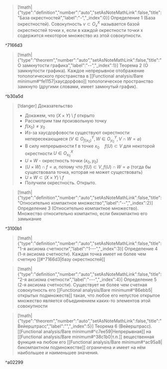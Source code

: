 > [!math|{"type":"definition","number":"auto","setAsNoteMathLink":false,"title":"База окрестностей","label":"-","_index":0}] Определение 1 (База окрестностей).
> Совокупность $\nu\subset O_{x}^X$ называется базой окрестностей точки х, если в каждой окрестности точки х содержится некоторое множество из этой совокупности.  

^7166d3

> [!math|{"type":"theorem","number":"auto","setAsNoteMathLink":false,"title":"О замкнутости графика","label":"--","_index":1}] Теорема 2 (О замкнутости графика).
> Каждое непрерывное отображение топологического пространства в [[Functional analysis/Bare minimum#^fe1157|хаусдорфово]] топологическое пространство замкнуто (другими словами, имеет замкнутый график).

^b30a5d

> [!danger] Доказательство
> - Докажем, что $(X\times Y)\setminus f$ открыто
> - Рассмотрим там произвольную точку
> - $f(x_{0})\neq y_{0}$
> - Из-за хаусдорфовости существуют окрестности непересекающиеся ($V\in O_{f(x_{0})}^{Y}, W\in O_{y_{0}}^Y, V\cap W = \varnothing$)
> - В силу непрерывности f в точке $x_{0}\quad f(U)\subset V$ для некоторой окрестности $U\in O_{x_{0}}^X$
> - $U\times W$ - окрестность точки $(x_{0}, y_{0})$
> - $(U\times W)\cap f = \varnothing$, потому что $f(U) \subset V, f(U)\cap W = \varnothing$ (тогда бы существовала точка, которая не может существовать)
> - $U\times W \subset (X\times Y)\setminus f$
> - Получили окрестность. Открыто.


> [!math|{"type":"definition","number":"auto","setAsNoteMathLink":false,"title":"Относительно компактное множество","label":"--","_index":2}] Определение 3 (Относительно компактное множество).
> Множество относительно компактно, если бикомпактно его замыкание

^3100b1

> [!math|{"type":"definition","number":"auto","setAsNoteMathLink":false,"title":"1-я аксиома счетности","label":"1---","_index":3}] Определение 4 (1-я аксиома счетности).
> Каждая точка имеет не более чем счетную [[#^7166d3|базу окрестностей]] 

> [!math|{"type":"definition","number":"auto","setAsNoteMathLink":false,"title":"2-я аксиома счетности","label":"---","_index":4}] Определение 5 (2-я аксиома счетности).
> Существует не более чем счетная совокупность его [[Functional analysis/Bare minimum#^86ebb5|открытых подмножеств]] такая, что любое его непустое открытое множество является объединением каких-то элементов этой совокупности

> [!math|{"type":"theorem","number":"auto","setAsNoteMathLink":false,"title":"Вейерштрасс","label":"","_index":5}] Теорема 6 (Вейерштрасс).
> [[Functional analysis/Bare minimum#^c7ee59|Непрерывная]] на [[Functional analysis/Bare minimum#^38c1b0|т.п.]] вещественная функция на любом его [[Functional analysis/Bare minimum#^ac95a8|бикомпактном подмножестве]] ограничена и имеет на нём наибольшее и наименьшее значения.

^a02299



